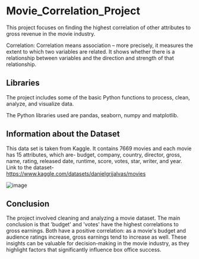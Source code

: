 # Movie_Correlation_Project
This project focuses on finding the highest correlation of other attributes to gross revenue in the movie industry.

Correlation: Correlation means association – more precisely, it measures the extent to which two variables are related. It shows whether there is a relationship between variables and the direction and strength of that relationship.

## Libraries
The project includes some of the basic Python functions to process, clean, analyze, and visualize data.

The Python libraries used are pandas, seaborn, numpy and matplotlib.

## Information about the Dataset
This data set is taken from Kaggle. It contains 7669 movies and each movie has 15 attributes, which are- budget, company, country, director, gross, name, rating, released date, runtime, score, votes, star, writer, and year.
Link to the dataset- https://www.kaggle.com/datasets/danielgrijalvas/movies

![image](https://github.com/vans10/Movie_Correlation_Project/assets/145096406/36f67c44-f1b1-4da6-9e0a-4dbde0f548bc)


## Conclusion 
The project involved cleaning and analyzing a movie dataset. The main conclusion is that 'budget' and 'votes' have the highest correlations to gross earnings. Both have a positive correlation: as a movie's budget and audience ratings increase, gross earnings tend to increase as well. These insights can be valuable for decision-making in the movie industry, as they highlight factors that significantly influence box office success.
